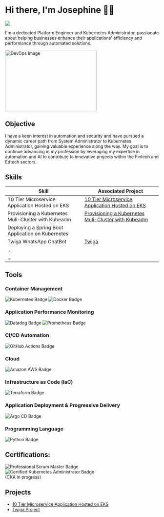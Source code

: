 # Hi there, I'm Josephine 👋🏾
<a href="https://www.linkedin.com/in/josephinezola/"><img src="https://img.shields.io/badge/-LinkedIn-0072b1?&style=for-the-badge&logo=linkedin&logoColor=white" /></a>

I'm a dedicated Platform Engineer and Kubernetes Administrator, passionate about helping businesses enhance their applications' efficiency and performance through automated solutions. 

<a href="https://images.app.goo.gl/MzDgZfzHA81A17Fq6" target="_blank">
    <img src="https://upload.wikimedia.org/wikipedia/commons/0/05/Devops-toolchain.svg" alt="DevOps Image" width="300" height="200" >
</a>

## Objective
I have a keen interest in automation and security and have pursued a dynamic career path from System Administrator to Kubernetes Administrator, gaining valuable experience along the way. 
My goal is to continue advancing in my profession by leveraging my expertise in automation and AI to contribute to innovative projects within the Fintech and Edtech sectors.

## Skills
 | Skill                                         | Associated Project         |
|-----------------------------------------------|----------------------------|
| 10 Tier Microservice Application Hosted on EKS  | <a href="https://github.com/Josephineci/10_Tier_Microservices_App/blob/main/README.md">10 Tier Microservice Application Hosted on EKS</a>|
| Provisioning a Kubernetes Muli-Cluster with Kubeadm | <a href="https://google.com">Provisioning a Kubernetes Muli-Cluster with Kubeadm</a>|
| Deploying a Spring Boot Application on Kubernetes   | |
| Twiga WhatsApp ChatBot                              | <a href="https://github.com/jurmy24/twiga" target="_blank">Twiga</a>|
| ..                                                  | |
| ...                                                 | |

## Tools

### Container Management
<div>
    <img src="https://img.shields.io/badge/-Kubernetes-326CE5?&style=for-the-badge&logo=Kubernetes&logoColor=white" alt="Kubernetes Badge" />
    <img src="https://img.shields.io/badge/-Docker-2496ED?&style=for-the-badge&logo=Docker&logoColor=white" alt="Docker Badge" />
</div>

### Application Performance Monitoring
<div>
    <img src="https://img.shields.io/badge/-Datadog-632CA6?&style=for-the-badge&logo=Datadog&logoColor=white" alt="Datadog Badge" />
    <img src="https://img.shields.io/badge/-Prometheus-E6522C?&style=for-the-badge&logo=Prometheus&logoColor=white" alt="Prometheus Badge" />
</div>

### CI/CD Automation
<div>
    <img src="https://img.shields.io/badge/-GitHub_Actions-FFFFFF?style=for-the-badge&logo=GitHub%20Actions&logoColor=2088FF&color=E1E4E8" alt="GitHub Actions Badge" />
</div>

### Cloud
<div>
    <img src="https://img.shields.io/badge/-AWS-FF9900?style=for-the-badge&logo=Amazon%20AWS&logoColor=white" alt="Amazon AWS Badge" />
</div>

### Infrastructure as Code (IaC)
<div>
    <img src="https://img.shields.io/badge/-Terraform-0C344B?&style=for-the-badge&logo=terraform&logoColor=white" alt="Terraform Badge" />
</div>

### Application Deployment & Progressive Delivery
<div>
    <img src="https://img.shields.io/badge/-Argo%20CD-f5f5f5?&style=for-the-badge&logo=argo&logoColor=FC4C02" alt="Argo CD Badge" />
</div>

### Programming Language
<div>
    <img src="https://img.shields.io/badge/-Python-FFFFFF?style=for-the-badge&logo=Python&logoColor=007ACC&color=F7DF1E" alt="Python Badge" />
</div>

## Certifications:
<div>
    <img src="https://img.shields.io/badge/-Professional_Scrum_Master-ADD8E6?style=for-the-badge&logo=Scrum&logoColor=white" alt="Professional Scrum Master Badge" />
    <img src="https://img.shields.io/badge/-Certified_Kubernetes_Administrator-326CE5?style=for-the-badge&logo=Kubernetes&logoColor=white" alt="Certified Kubernetes Administrator Badge" />

</div> (CKA in progress)


## Projects 
- <a href="https://github.com/Josephineci/10_Tier_Microservices_App/blob/main/README.md">10 Tier Microservice Application Hosted on EKS</a>
- <a href="https://github.com/jurmy24/twiga" target="_blank">Twiga Project</a> 
